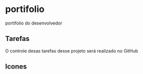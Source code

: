 # portifolio
portifolio do desenvolvedor

## Tarefas

O controle desas tarefas desse projeto será realizado no GitHub

## Icones
